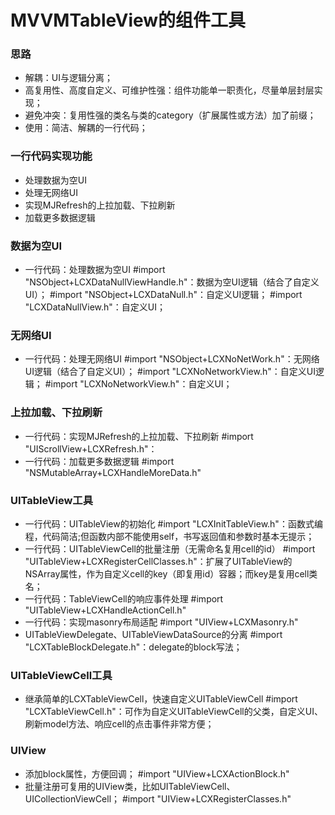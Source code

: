 # MVVMTableView的组件工具

### 思路
* 解耦：UI与逻辑分离；
* 高复用性、高度自定义、可维护性强：组件功能单一职责化，尽量单层封层实现；
* 避免冲突：复用性强的类名与类的category（扩展属性或方法）加了前缀；
* 使用：简洁、解耦的一行代码；

### 一行代码实现功能
* 处理数据为空UI
* 处理无网络UI
* 实现MJRefresh的上拉加载、下拉刷新
* 加载更多数据逻辑
### 数据为空UI
* 一行代码：处理数据为空UI
#import "NSObject+LCXDataNullViewHandle.h"：数据为空UI逻辑（结合了自定义UI）；
#import "NSObject+LCXDataNull.h"：自定义UI逻辑；
#import "LCXDataNullView.h"：自定义UI；

### 无网络UI
* 一行代码：处理无网络UI
#import "NSObject+LCXNoNetWork.h"：无网络UI逻辑（结合了自定义UI）；
#import "LCXNoNetworkView.h"：自定义UI逻辑；
#import "LCXNoNetworkView.h"：自定义UI；

### 上拉加载、下拉刷新
* 一行代码：实现MJRefresh的上拉加载、下拉刷新
#import "UIScrollView+LCXRefresh.h"：
* 一行代码：加载更多数据逻辑
#import "NSMutableArray+LCXHandleMoreData.h"

### UITableView工具
* 一行代码：UITableView的初始化
#import "LCXInitTableView.h"：函数式编程，代码简洁;但函数内部不能使用self，书写返回值和参数时基本无提示；
* 一行代码：UITableViewCell的批量注册（无需命名复用cell的id）
#import "UITableView+LCXRegisterCellClasses.h"：扩展了UITableView的NSArray属性，作为自定义cell的key（即复用id）容器；而key是复用cell类名；
* 一行代码：TableViewCell的响应事件处理
#import "UITableView+LCXHandleActionCell.h"
* 一行代码：实现masonry布局适配
#import "UIView+LCXMasonry.h"
* UITableViewDelegate、UITableViewDataSource的分离
#import "LCXTableBlockDelegate.h"：delegate的block写法；

### UITableViewCell工具
*  继承简单的LCXTableViewCell，快速自定义UITableViewCell
#import "LCXTableViewCell.h"：可作为自定义UITableViewCell的父类，自定义UI、刷新model方法、响应cell的点击事件非常方便；

### UIView
* 添加block属性，方便回调；
#import "UIView+LCXActionBlock.h"
* 批量注册可复用的UIView类，比如UITableViewCell、UICollectionViewCell；
#import "UIView+LCXRegisterClasses.h"
